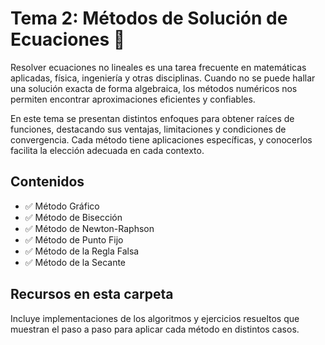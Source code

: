 # Tema 2: Métodos de Solución de Ecuaciones 🧠

Resolver ecuaciones no lineales es una tarea frecuente en matemáticas aplicadas, física, ingeniería y otras disciplinas. Cuando no se puede hallar una solución exacta de forma algebraica, los métodos numéricos nos permiten encontrar aproximaciones eficientes y confiables.

En este tema se presentan distintos enfoques para obtener raíces de funciones, destacando sus ventajas, limitaciones y condiciones de convergencia. Cada método tiene aplicaciones específicas, y conocerlos facilita la elección adecuada en cada contexto.

## Contenidos

- ✅ Método Gráfico
- ✅ Método de Bisección
- ✅ Método de Newton-Raphson
- ✅ Método de Punto Fijo
- ✅ Método de la Regla Falsa
- ✅ Método de la Secante

## Recursos en esta carpeta

Incluye implementaciones de los algoritmos y ejercicios resueltos que muestran el paso a paso para aplicar cada método en distintos casos.
